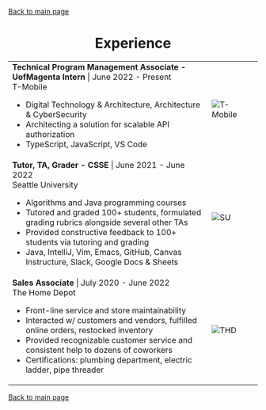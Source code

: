 [Back to main page](./../README.md)

<h1 align="center">Experience</h1>
<table>
  <tr>
    <tr>
    <td width="80%">
      <b>Technical Program Management Associate - UofMagenta Intern</b> | June 2022 - Present<br />
      T-Mobile<br />
      <ul>
        <li>Digital Technology & Architecture, Architecture & CyberSecurity</li>
        <li>Architecting a solution for scalable API authorization</li>
        <li>TypeScript, JavaScript, VS Code</li>
      </ul>
    </td>
    <td><image alt="T-Mobile" src="https://user-images.githubusercontent.com/77815463/177466280-82d07270-7cf0-4fd0-bbaf-17a4e3e88abc.jpg"/></td>
  </tr>
  </tr>
<!--   <tr>
    <td>
      <b>Software Engineer</b> | July 2022 - Present<br />
      Votegrity<br />
    </td>
    <td><image alt="Votegrity" src="https://user-images.githubusercontent.com/77815463/177466915-f5f599af-cc27-428d-bf38-b8fc81cfce14.jpg" /></td>
  </tr> -->
  <tr>
    <td>
      <b>Tutor, TA, Grader - CSSE</b> | June 2021 - June 2022<br />
      Seattle University<br />
      <ul>
        <li>Algorithms and Java programming courses</li>
        <li>Tutored and graded 100+ students, formulated grading rubrics alongside several other TAs</li>
        <li>Provided constructive feedback to 100+ students via tutoring and grading</li>
        <li>Java, IntelliJ, Vim, Emacs, GitHub, Canvas Instructure, Slack, Google Docs & Sheets</li>
      </ul>
    </td>
    <td><image alt="SU" src="https://user-images.githubusercontent.com/77815463/150693411-28d04330-c00d-46a1-a18a-3bc3b96acb0a.jpg" /></td>
  </tr>
  <tr>
    <td>
      <b>Sales Associate</b> | July 2020 - June 2022<br />
      The Home Depot<br />
      <ul>
        <li>Front-line service and store maintainability</li>
        <li>Interacted w/ customers and vendors, fulfilled online orders, restocked inventory</li>
        <li>Provided recognizable customer service and consistent help to dozens of coworkers</li>
        <li>Certifications: plumbing department, electric ladder, pipe threader</li>
      </ul>
    </td>
    <td><image alt="THD" src="https://user-images.githubusercontent.com/77815463/151709294-1b836044-b8d5-4c57-95cf-4d14bf307fb4.png" /></td>
  </tr>
</table>

[Back to main page](./../README.md)
